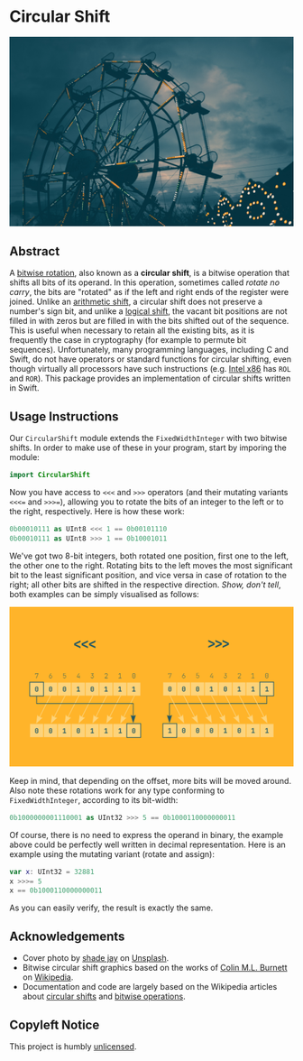# Circular Shift

![Wheel](./Documentation/Images/Hero.jpg)

## Abstract

A [bitwise rotation](https://en.wikipedia.org/wiki/Bitwise_rotation), also known as a **circular shift**, is a bitwise operation that shifts all bits of its operand. In this operation, sometimes called *rotate no carry*, the bits are "rotated" as if the left and right ends of the register were joined. Unlike an [arithmetic shift](https://en.wikipedia.org/wiki/Arithmetic_shift), a circular shift does not preserve a number's sign bit, and unlike a [logical shift](https://en.wikipedia.org/wiki/Logical_shift), the vacant bit positions are not filled in with zeros but are filled in with the bits shifted out of the sequence. This is useful when necessary to retain all the existing bits, as it is frequently the case in cryptography (for example to permute bit sequences). Unfortunately, many programming languages, including C and Swift, do not have operators or standard functions for circular shifting, even though virtually all processors have such instructions (e.g. [Intel x86](https://en.wikipedia.org/wiki/Intel_x86) has `ROL` and `ROR`). This package provides an implementation of circular shifts written in Swift.

## Usage Instructions

Our `CircularShift` module extends the `FixedWidthInteger` with two bitwise shifts. In order to make use of these in your program, start by imporing the module:

```swift
import CircularShift
```

Now you have access to  `<<<` and `>>>` operators (and their mutating variants `<<<=` and `>>>=`), allowing you to rotate the bits of an integer to the left or to the right, respectively. Here is how these work:

```swift
0b00010111 as UInt8 <<< 1 == 0b00101110
0b00010111 as UInt8 >>> 1 == 0b10001011
```

We've got two 8-bit integers, both rotated one position, first one to the left, the other one to the right. Rotating bits to the left moves the most significant bit to the least significant position, and vice versa in case of rotation to the right; all other bits are shifted in the respective direction. _Show, don't tell_, both examples can be simply visualised as follows:

![Circular Shifts Diagram](Documentation/Images/CircularShiftsDiagram.svg)

Keep in mind, that depending on the offset, more bits will be moved around. Also note these rotations work for any type conforming to `FixedWidthInteger`, according to its bit-width:

```swift
0b1000000001110001 as UInt32 >>> 5 == 0b1000110000000011
```

Of course, there is no need to express the operand in binary, the example above could be perfectly well written in decimal representation. Here is an example using the mutating variant (rotate and assign):

```swift
var x: UInt32 = 32881
x >>>= 5 
x == 0b1000110000000011
```

As you can easily verify, the result is exactly the same.

## Acknowledgements

- Cover photo by [shade jay](https://unsplash.com/@shadejay) on [Unsplash](https://unsplash.com/photos/COr3Mvxs4Po).
- Bitwise circular shift graphics based on the works of [Colin M.L. Burnett](https://en.wikipedia.org/wiki/User:Cburnett) on [Wikipedia](https://en.wikipedia.org/wiki/Circular_shift).
- Documentation and code are largely based on the Wikipedia articles about [circular shifts](https://en.wikipedia.org/wiki/Circular_shift) and [bitwise operations](https://en.wikipedia.org/wiki/Bitwise_operation#bit_rotation).

## Copyleft Notice

This project is humbly [unlicensed](https://unlicense.org).
